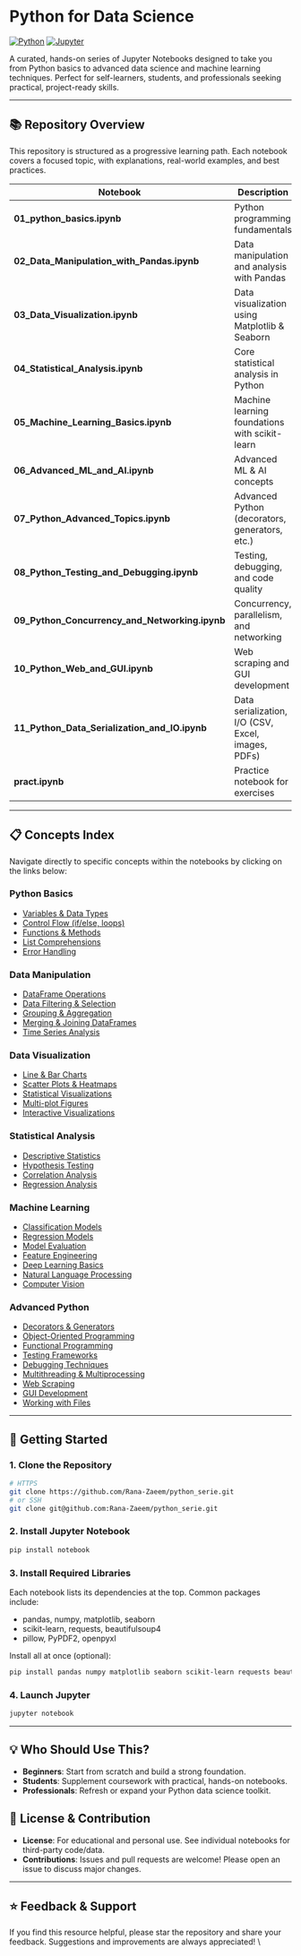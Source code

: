 # Python for Data Science

[![Python](https://img.shields.io/badge/Python-3.7%2B-blue?logo=python)](https://www.python.org/) [![Jupyter](https://img.shields.io/badge/Jupyter-Notebook-orange?logo=jupyter)](https://jupyter.org/)

A curated, hands-on series of Jupyter Notebooks designed to take you from Python basics to advanced data science and machine learning techniques. Perfect for self-learners, students, and professionals seeking practical, project-ready skills.

---

## 📚 Repository Overview

This repository is structured as a progressive learning path. Each notebook covers a focused topic, with explanations, real-world examples, and best practices.

| Notebook | Description |
|----------|-------------|
| **01_python_basics.ipynb** | Python programming fundamentals |
| **02_Data_Manipulation_with_Pandas.ipynb** | Data manipulation and analysis with Pandas |
| **03_Data_Visualization.ipynb** | Data visualization using Matplotlib & Seaborn |
| **04_Statistical_Analysis.ipynb** | Core statistical analysis in Python |
| **05_Machine_Learning_Basics.ipynb** | Machine learning foundations with scikit-learn |
| **06_Advanced_ML_and_AI.ipynb** | Advanced ML & AI concepts |
| **07_Python_Advanced_Topics.ipynb** | Advanced Python (decorators, generators, etc.) |
| **08_Python_Testing_and_Debugging.ipynb** | Testing, debugging, and code quality |
| **09_Python_Concurrency_and_Networking.ipynb** | Concurrency, parallelism, and networking |
| **10_Python_Web_and_GUI.ipynb** | Web scraping and GUI development |
| **11_Python_Data_Serialization_and_IO.ipynb** | Data serialization, I/O (CSV, Excel, images, PDFs) |
| **pract.ipynb** | Practice notebook for exercises |

---

## 📋 Concepts Index

Navigate directly to specific concepts within the notebooks by clicking on the links below:

### Python Basics
- [Variables & Data Types](https://github.com/Rana-Zaeem/python_serie/blob/main/Python%20for%20Data%20Science/01_python_basics.ipynb)
- [Control Flow (if/else, loops)](https://github.com/Rana-Zaeem/python_serie/blob/main/Python%20for%20Data%20Science/01_python_basics.ipynb)
- [Functions & Methods](https://github.com/Rana-Zaeem/python_serie/blob/main/Python%20for%20Data%20Science/01_python_basics.ipynb)
- [List Comprehensions](https://github.com/Rana-Zaeem/python_serie/blob/main/Python%20for%20Data%20Science/01_python_basics.ipynb)
- [Error Handling](https://github.com/Rana-Zaeem/python_serie/blob/main/Python%20for%20Data%20Science/01_python_basics.ipynb)

### Data Manipulation
- [DataFrame Operations](https://github.com/Rana-Zaeem/python_serie/blob/main/Python%20for%20Data%20Science/02_Data_Manipulation_with_Pandas.ipynb)
- [Data Filtering & Selection](https://github.com/Rana-Zaeem/python_serie/blob/main/Python%20for%20Data%20Science/02_Data_Manipulation_with_Pandas.ipynb)
- [Grouping & Aggregation](https://github.com/Rana-Zaeem/python_serie/blob/main/Python%20for%20Data%20Science/02_Data_Manipulation_with_Pandas.ipynb)
- [Merging & Joining DataFrames](https://github.com/Rana-Zaeem/python_serie/blob/main/Python%20for%20Data%20Science/02_Data_Manipulation_with_Pandas.ipynb)
- [Time Series Analysis](https://github.com/Rana-Zaeem/python_serie/blob/main/Python%20for%20Data%20Science/02_Data_Manipulation_with_Pandas.ipynb)

### Data Visualization
- [Line & Bar Charts](https://github.com/Rana-Zaeem/python_serie/blob/main/Python%20for%20Data%20Science/03_Data_Visualization.ipynb)
- [Scatter Plots & Heatmaps](https://github.com/Rana-Zaeem/python_serie/blob/main/Python%20for%20Data%20Science/03_Data_Visualization.ipynb)
- [Statistical Visualizations](https://github.com/Rana-Zaeem/python_serie/blob/main/Python%20for%20Data%20Science/03_Data_Visualization.ipynb)
- [Multi-plot Figures](https://github.com/Rana-Zaeem/python_serie/blob/main/Python%20for%20Data%20Science/03_Data_Visualization.ipynb)
- [Interactive Visualizations](https://github.com/Rana-Zaeem/python_serie/blob/main/Python%20for%20Data%20Science/03_Data_Visualization.ipynb)

### Statistical Analysis
- [Descriptive Statistics](https://github.com/Rana-Zaeem/python_serie/blob/main/Python%20for%20Data%20Science/04_Statistical_Analysis.ipynb)
- [Hypothesis Testing](https://github.com/Rana-Zaeem/python_serie/blob/main/Python%20for%20Data%20Science/04_Statistical_Analysis.ipynb)
- [Correlation Analysis](https://github.com/Rana-Zaeem/python_serie/blob/main/Python%20for%20Data%20Science/04_Statistical_Analysis.ipynb)
- [Regression Analysis](https://github.com/Rana-Zaeem/python_serie/blob/main/Python%20for%20Data%20Science/04_Statistical_Analysis.ipynb)

### Machine Learning
- [Classification Models](https://github.com/Rana-Zaeem/python_serie/blob/main/Python%20for%20Data%20Science/05_Machine_Learning_Basics.ipynb)
- [Regression Models](https://github.com/Rana-Zaeem/python_serie/blob/main/Python%20for%20Data%20Science/05_Machine_Learning_Basics.ipynb)
- [Model Evaluation](https://github.com/Rana-Zaeem/python_serie/blob/main/Python%20for%20Data%20Science/05_Machine_Learning_Basics.ipynb)
- [Feature Engineering](https://github.com/Rana-Zaeem/python_serie/blob/main/Python%20for%20Data%20Science/05_Machine_Learning_Basics.ipynb)
- [Deep Learning Basics](https://github.com/Rana-Zaeem/python_serie/blob/main/Python%20for%20Data%20Science/06_Advanced_ML_and_AI.ipynb)
- [Natural Language Processing](https://github.com/Rana-Zaeem/python_serie/blob/main/Python%20for%20Data%20Science/06_Advanced_ML_and_AI.ipynb)
- [Computer Vision](https://github.com/Rana-Zaeem/python_serie/blob/main/Python%20for%20Data%20Science/06_Advanced_ML_and_AI.ipynb)

### Advanced Python
- [Decorators & Generators](https://github.com/Rana-Zaeem/python_serie/blob/main/Python%20for%20Data%20Science/07_Python_Advanced_Topics.ipynb)
- [Object-Oriented Programming](https://github.com/Rana-Zaeem/python_serie/blob/main/Python%20for%20Data%20Science/07_Python_Advanced_Topics.ipynb)
- [Functional Programming](https://github.com/Rana-Zaeem/python_serie/blob/main/Python%20for%20Data%20Science/07_Python_Advanced_Topics.ipynb)
- [Testing Frameworks](https://github.com/Rana-Zaeem/python_serie/blob/main/Python%20for%20Data%20Science/08_Python_Testing_and_Debugging.ipynb)
- [Debugging Techniques](https://github.com/Rana-Zaeem/python_serie/blob/main/Python%20for%20Data%20Science/08_Python_Testing_and_Debugging.ipynb)
- [Multithreading & Multiprocessing](https://github.com/Rana-Zaeem/python_serie/blob/main/Python%20for%20Data%20Science/09_Python_Concurrency_and_Networking.ipynb)
- [Web Scraping](https://github.com/Rana-Zaeem/python_serie/blob/main/Python%20for%20Data%20Science/10_Python_Web_and_GUI.ipynb)
- [GUI Development](https://github.com/Rana-Zaeem/python_serie/blob/main/Python%20for%20Data%20Science/10_Python_Web_and_GUI.ipynb)
- [Working with Files](https://github.com/Rana-Zaeem/python_serie/blob/main/Python%20for%20Data%20Science/11_Python_Data_Serialization_and_IO.ipynb)

---

## 🚀 Getting Started

### 1. Clone the Repository
```bash
# HTTPS
git clone https://github.com/Rana-Zaeem/python_serie.git
# or SSH
git clone git@github.com:Rana-Zaeem/python_serie.git
```

### 2. Install Jupyter Notebook
```bash
pip install notebook
```

### 3. Install Required Libraries
Each notebook lists its dependencies at the top. Common packages include:
- pandas, numpy, matplotlib, seaborn
- scikit-learn, requests, beautifulsoup4
- pillow, PyPDF2, openpyxl

Install all at once (optional):
```bash
pip install pandas numpy matplotlib seaborn scikit-learn requests beautifulsoup4 pillow PyPDF2 openpyxl
```

### 4. Launch Jupyter
```bash
jupyter notebook
```

---

## 💡 Who Should Use This?
- **Beginners**: Start from scratch and build a strong foundation.
- **Students**: Supplement coursework with practical, hands-on notebooks.
- **Professionals**: Refresh or expand your Python data science toolkit.

## 📝 License & Contribution
- **License**: For educational and personal use. See individual notebooks for third-party code/data.
- **Contributions**: Issues and pull requests are welcome! Please open an issue to discuss major changes.

---

## ⭐️ Feedback & Support
If you find this resource helpful, please star the repository and share your feedback. Suggestions and improvements are always appreciated!
\
